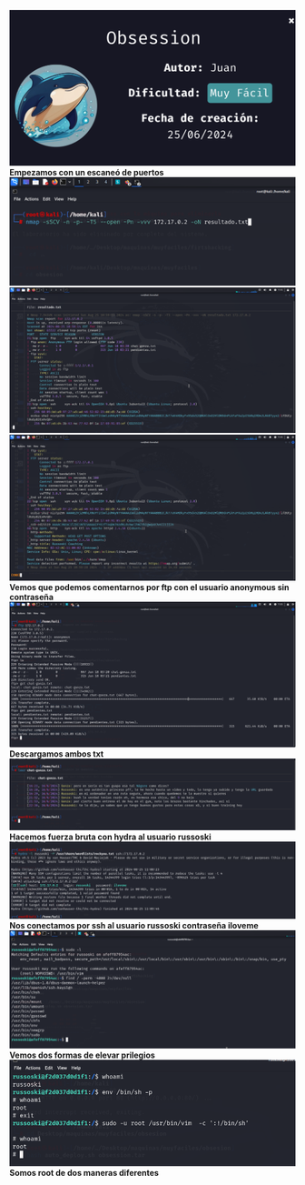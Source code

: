 ![](./imagenes/titulo.png)
**Empezamos con un escaneó de puertos**
![](./imagenes/imagen0.png)
![](./imagenes/imagen1.png)
![](./imagenes/imagen2.png)
**Vemos que podemos comentarnos por ftp con el usuario anonymous sin contraseña**
![](./imagenes/imagen4.png)
**Descargamos ambos txt**
![](./imagenes/imagen5.png)
**Hacemos fuerza bruta con hydra al usuario russoski**
![](./imagenes/imagen6.png)
**Nos conectamos por ssh al usuario russoski contraseña iloveme**
![](./imagenes/imagen7.png)
**Vemos dos formas de elevar prilegios**
![](./imagenes/imagen8.png)
**Somos root de dos maneras diferentes**
